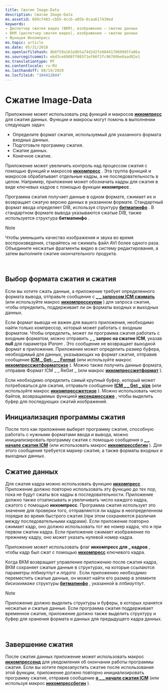```yaml
---
title: Сжатие Image-Data
description: Сжатие Image-Data
ms.assetid: 689cf403-cbb5-4ccb-a05b-0caa617430ed
keywords:
- Диспетчер сжатия видео (ВКМ), изображение — сжатие данных
- ВКМ (диспетчер сжатия видео), изображение — сжатие данных
- Функция Иккомпресс
ms.topic: article
ms.date: 05/31/2018
ms.openlocfilehash: 8b8f59a163a9b5a74d2d2fe984417069985fa86a
ms.sourcegitcommit: ebd3ce6908ff865f1ef66f2fc96769be0aad82e1
ms.translationtype: MT
ms.contentlocale: ru-RU
ms.lasthandoff: 08/19/2020
ms.locfileid: "104412844"
---
```

# <a name="image-data-compression"></a>Сжатие Image-Data

Приложение может использовать ряд функций и макросов [**иккомпресс**](/windows/desktop/api/Vfw/nf-vfw-iccompress) для сжатия данных. Функции и макросы могут помочь в выполнении следующих задач:

-   Определите формат сжатия, используемый для указанного формата входных данных.
-   Подготовьте программу сжатия.
-   Сжатие данных.
-   Конечное сжатие.

Приложение может увеличить контроль над процессом сжатия с помощью функций и макросов [**иккомпресс**](/windows/desktop/api/Vfw/nf-vfw-iccompress) . Эта группа функций и макросов обрабатывает отдельные кадры, а не последовательность в целом. Например, приложение может обозначать кадры для сжатия в виде ключевых кадров с помощью функции **иккомпресс** .

Программа сжатия получает данные в одном формате, сжимает их и возвращает сжатую версию данных в указанном формате. Стандартный формат ввода определяет DIB, используя структуру [**битмапинфо**](/windows/win32/api/wingdi/ns-wingdi-bitmapinfo) . В стандартном формате вывода указываются сжатые DIB, также используется структура **битмапинфо** .

> [!Note]  
> Чтобы уменьшить качество изображения и звука во время воспроизведения, старайтесь не сжимать файл AVI более одного раза. Объедините несжатые фрагменты видео в систему редактирования, а затем выполните сжатие окончательного продукта.

 

## <a name="compressor-and-compression-format-selection"></a>Выбор формата сжатия и сжатия

Если вы хотите сжать данные, а приложение требует определенного формата вывода, отправьте сообщение с [**\_ \_ запросом ICM сжимать**](icm-compress-query.md) (или используйте макрос [**иккомпресскуери**](/windows/desktop/api/Vfw/nf-vfw-iccompressquery) ) для запроса сжатия, чтобы определить, поддерживает ли он форматы входных и выходных данных.

Если формат вывода не важен для вашего приложения, необходимо найти только компрессор, который может работать с входным форматом. Чтобы определить, может ли программа сжатия работать с входным форматом, можно отправить **\_ \_ запрос на сжатие ICM**, указав **null** для параметра *lParam* . Это сообщение не возвращает выходной формат в приложение. Приложение может определить размер буфера, необходимый для данных, указывающих на формат сжатия, отправив сообщение [**ICM \_ Get- \_ \_ Format**](icm-compress-get-format.md) (или используйте макрос [**иккомпрессжетформатсизе**](/windows/desktop/api/Vfw/nf-vfw-iccompressgetformatsize) ). Можно также получить данные формата, отправив Формат ICM \_ \_ ReGet \_ (или макрос [**иккомпрессжетформат**](/windows/desktop/api/Vfw/nf-vfw-iccompressgetformat) ).

Если необходимо определить самый крупный буфер, который может потребоваться для сжатия, отправьте сообщение [**ICM \_ \_ Get \_ size**](icm-compress-get-size.md) (или используйте макрос [**иккомпрессжетсизе**](/windows/desktop/api/Vfw/nf-vfw-iccompressgetsize) ). Можно использовать число байтов, возвращаемых функцией [**иксендмессаже**](/windows/desktop/api/Vfw/nf-vfw-icsendmessage) , чтобы выделить буфер для последующих сжатий изображений.

## <a name="compressor-initialization"></a>Инициализация программы сжатия

После того как приложение выберет программу сжатия, способную работать с нужными форматами ввода и вывода, можно инициализировать программу сжатия с помощью сообщения о [**\_ \_ начале сжатия ICM**](icm-compress-begin.md) (или использовать макрос [**иккомпрессбегин**](/windows/desktop/api/Vfw/nf-vfw-iccompressbegin) ). Для этого сообщения требуется маркер сжатия, а также форматы входных и выходных данных.

## <a name="data-compression"></a>Сжатие данных

Для сжатия кадра можно использовать функцию [**иккомпресс**](/windows/desktop/api/Vfw/nf-vfw-iccompress) . Приложение должно повторно использовать эту функцию до тех пор, пока не будут сжаты все кадры в последовательности. Приложение должно также отзаписывать и увеличивать число каждого кадра, сжатого с помощью **иккомпресс**. Программа сжатия использует это значение для проверки того, отправляются ли кадры в неопределенном порядке во время быстрого сжатия (при этом сохраняются различия между последовательными кадрами). Если приложение повторно сжимает кадр, оно должно использовать тот же номер кадра, что и при первом сжатии кадра. Если приложение сжимает изображение по прежнему кадру, оно может указать нулевой номер кадра.

Приложение может использовать флаг **иккомпресс для \_ кадров** , чтобы кадр был сжат с помощью [**иккомпресс**](/windows/desktop/api/Vfw/nf-vfw-iccompress) ключевого кадра.

Когда ВКМ возвращает управление приложению после сжатия кадра, ВКМ сохраняет сжатые данные в структурах, на которые ссылаются параметры *лпбиаутпут* и *лпдата* . Если приложению необходимо переместить сжатые данные, он может найти его размер в элементе *бисизеимаже* структуры [**битмапинфо**](/windows/win32/api/wingdi/ns-wingdi-bitmapinfo) , указанной в *лпбиаутпут*.

> [!Note]  
> Приложение должно выделить структуры и буферы, в которых хранятся несжатые и сжатые данные. Если программа сжатия поддерживает временное сжатие, приложение должно также выделить структуру и буфер для хранения формата и данных для предыдущего кадра данных.

 

## <a name="ending-compression"></a>Завершение сжатия

После сжатия данных приложение может использовать макрос [**иккомпрессенд**](/windows/desktop/api/Vfw/nf-vfw-iccompressend) для уведомления об окончании работы программы сжатия. Если вы хотите перезапустить сжатие после использования этой функции, приложение должно повторно инициализировать программу сжатия, отправив сообщение [**о \_ \_ начале сжатия ICM**](icm-compress-begin.md) (или используя макрос [**иккомпрессбегин**](/windows/desktop/api/Vfw/nf-vfw-iccompressbegin) ).

 

 